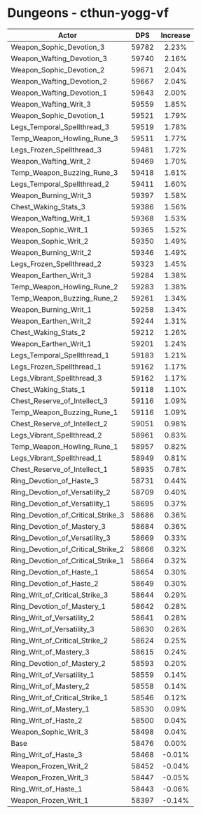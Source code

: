 # Dungeons - cthun-yogg-vf
| Actor | DPS | Increase |
|---|:---:|:---:|
|Weapon_Sophic_Devotion_3|59782|2.23%|
|Weapon_Wafting_Devotion_3|59740|2.16%|
|Weapon_Sophic_Devotion_2|59671|2.04%|
|Weapon_Wafting_Devotion_2|59667|2.04%|
|Weapon_Wafting_Devotion_1|59643|2.00%|
|Weapon_Wafting_Writ_3|59559|1.85%|
|Weapon_Sophic_Devotion_1|59521|1.79%|
|Legs_Temporal_Spellthread_3|59519|1.78%|
|Temp_Weapon_Howling_Rune_3|59511|1.77%|
|Legs_Frozen_Spellthread_3|59481|1.72%|
|Weapon_Wafting_Writ_2|59469|1.70%|
|Temp_Weapon_Buzzing_Rune_3|59418|1.61%|
|Legs_Temporal_Spellthread_2|59411|1.60%|
|Weapon_Burning_Writ_3|59397|1.58%|
|Chest_Waking_Stats_3|59386|1.56%|
|Weapon_Wafting_Writ_1|59368|1.53%|
|Weapon_Sophic_Writ_1|59365|1.52%|
|Weapon_Sophic_Writ_2|59350|1.49%|
|Weapon_Burning_Writ_2|59346|1.49%|
|Legs_Frozen_Spellthread_2|59323|1.45%|
|Weapon_Earthen_Writ_3|59284|1.38%|
|Temp_Weapon_Howling_Rune_2|59283|1.38%|
|Temp_Weapon_Buzzing_Rune_2|59261|1.34%|
|Weapon_Burning_Writ_1|59258|1.34%|
|Weapon_Earthen_Writ_2|59244|1.31%|
|Chest_Waking_Stats_2|59212|1.26%|
|Weapon_Earthen_Writ_1|59201|1.24%|
|Legs_Temporal_Spellthread_1|59183|1.21%|
|Legs_Frozen_Spellthread_1|59162|1.17%|
|Legs_Vibrant_Spellthread_3|59162|1.17%|
|Chest_Waking_Stats_1|59118|1.10%|
|Chest_Reserve_of_Intellect_3|59116|1.09%|
|Temp_Weapon_Buzzing_Rune_1|59116|1.09%|
|Chest_Reserve_of_Intellect_2|59051|0.98%|
|Legs_Vibrant_Spellthread_2|58961|0.83%|
|Temp_Weapon_Howling_Rune_1|58957|0.82%|
|Legs_Vibrant_Spellthread_1|58949|0.81%|
|Chest_Reserve_of_Intellect_1|58935|0.78%|
|Ring_Devotion_of_Haste_3|58731|0.44%|
|Ring_Devotion_of_Versatility_2|58709|0.40%|
|Ring_Devotion_of_Versatility_1|58695|0.37%|
|Ring_Devotion_of_Critical_Strike_3|58686|0.36%|
|Ring_Devotion_of_Mastery_3|58684|0.36%|
|Ring_Devotion_of_Versatility_3|58669|0.33%|
|Ring_Devotion_of_Critical_Strike_2|58666|0.32%|
|Ring_Devotion_of_Critical_Strike_1|58664|0.32%|
|Ring_Devotion_of_Haste_1|58654|0.30%|
|Ring_Devotion_of_Haste_2|58649|0.30%|
|Ring_Writ_of_Critical_Strike_3|58644|0.29%|
|Ring_Devotion_of_Mastery_1|58642|0.28%|
|Ring_Writ_of_Versatility_2|58641|0.28%|
|Ring_Writ_of_Versatility_3|58630|0.26%|
|Ring_Writ_of_Critical_Strike_2|58624|0.25%|
|Ring_Writ_of_Mastery_3|58615|0.24%|
|Ring_Devotion_of_Mastery_2|58593|0.20%|
|Ring_Writ_of_Versatility_1|58559|0.14%|
|Ring_Writ_of_Mastery_2|58558|0.14%|
|Ring_Writ_of_Critical_Strike_1|58546|0.12%|
|Ring_Writ_of_Mastery_1|58530|0.09%|
|Ring_Writ_of_Haste_2|58500|0.04%|
|Weapon_Sophic_Writ_3|58498|0.04%|
|Base|58476|0.00%|
|Ring_Writ_of_Haste_3|58468|-0.01%|
|Weapon_Frozen_Writ_2|58452|-0.04%|
|Weapon_Frozen_Writ_3|58447|-0.05%|
|Ring_Writ_of_Haste_1|58443|-0.06%|
|Weapon_Frozen_Writ_1|58397|-0.14%|
